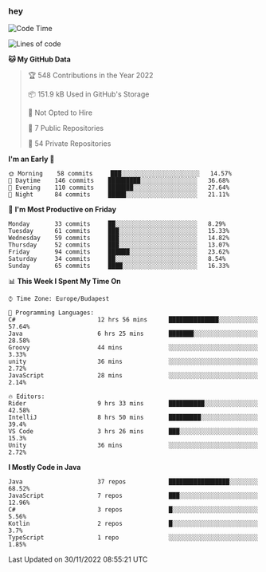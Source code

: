 ### hey

<!--START_SECTION:waka-->
![Code Time](http://img.shields.io/badge/Code%20Time-838%20hrs%204%20mins-blue)

![Lines of code](https://img.shields.io/badge/From%20Hello%20World%20I%27ve%20Written-568%20Thousand%20lines%20of%20code-blue)

**🐱 My GitHub Data** 

> 🏆 548 Contributions in the Year 2022
 > 
> 📦 151.9 kB Used in GitHub's Storage 
 > 
> 🚫 Not Opted to Hire
 > 
> 📜 7 Public Repositories 
 > 
> 🔑 54 Private Repositories  
 > 
**I'm an Early 🐤** 

```text
🌞 Morning    58 commits     ███░░░░░░░░░░░░░░░░░░░░░░   14.57% 
🌆 Daytime    146 commits    █████████░░░░░░░░░░░░░░░░   36.68% 
🌃 Evening    110 commits    ███████░░░░░░░░░░░░░░░░░░   27.64% 
🌙 Night      84 commits     █████░░░░░░░░░░░░░░░░░░░░   21.11%

```
📅 **I'm Most Productive on Friday** 

```text
Monday       33 commits     ██░░░░░░░░░░░░░░░░░░░░░░░   8.29% 
Tuesday      61 commits     ███░░░░░░░░░░░░░░░░░░░░░░   15.33% 
Wednesday    59 commits     ███░░░░░░░░░░░░░░░░░░░░░░   14.82% 
Thursday     52 commits     ███░░░░░░░░░░░░░░░░░░░░░░   13.07% 
Friday       94 commits     ██████░░░░░░░░░░░░░░░░░░░   23.62% 
Saturday     34 commits     ██░░░░░░░░░░░░░░░░░░░░░░░   8.54% 
Sunday       65 commits     ████░░░░░░░░░░░░░░░░░░░░░   16.33%

```


📊 **This Week I Spent My Time On** 

```text
⌚︎ Time Zone: Europe/Budapest

💬 Programming Languages: 
C#                       12 hrs 56 mins      ██████████████░░░░░░░░░░░   57.64% 
Java                     6 hrs 25 mins       ███████░░░░░░░░░░░░░░░░░░   28.58% 
Groovy                   44 mins             ░░░░░░░░░░░░░░░░░░░░░░░░░   3.33% 
unity                    36 mins             ░░░░░░░░░░░░░░░░░░░░░░░░░   2.72% 
JavaScript               28 mins             ░░░░░░░░░░░░░░░░░░░░░░░░░   2.14%

🔥 Editors: 
Rider                    9 hrs 33 mins       ██████████░░░░░░░░░░░░░░░   42.58% 
IntelliJ                 8 hrs 50 mins       █████████░░░░░░░░░░░░░░░░   39.4% 
VS Code                  3 hrs 26 mins       ███░░░░░░░░░░░░░░░░░░░░░░   15.3% 
Unity                    36 mins             ░░░░░░░░░░░░░░░░░░░░░░░░░   2.72%

```

**I Mostly Code in Java** 

```text
Java                     37 repos            █████████████████░░░░░░░░   68.52% 
JavaScript               7 repos             ███░░░░░░░░░░░░░░░░░░░░░░   12.96% 
C#                       3 repos             █░░░░░░░░░░░░░░░░░░░░░░░░   5.56% 
Kotlin                   2 repos             █░░░░░░░░░░░░░░░░░░░░░░░░   3.7% 
TypeScript               1 repo              ░░░░░░░░░░░░░░░░░░░░░░░░░   1.85%

```



 Last Updated on 30/11/2022 08:55:21 UTC
<!--END_SECTION:waka-->

